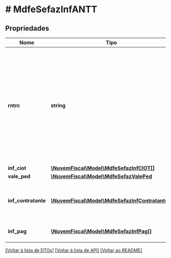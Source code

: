 # # MdfeSefazInfANTT

## Propriedades

Nome | Tipo | Descrição | Comentários
------------ | ------------- | ------------- | -------------
**rntrc** | **string** | Registro Nacional de Transportadores Rodoviários de Carga.  Registro obrigatório do emitente do MDF-e junto à ANTT para exercer a atividade de transportador rodoviário de cargas por conta de terceiros e mediante remuneração. | [optional]
**inf_ciot** | [**\NuvemFiscal\Model\MdfeSefazInfCIOT[]**](MdfeSefazInfCIOT.md) | Dados do CIOT. | [optional]
**vale_ped** | [**\NuvemFiscal\Model\MdfeSefazValePed**](MdfeSefazValePed.md) |  | [optional]
**inf_contratante** | [**\NuvemFiscal\Model\MdfeSefazInfContratante[]**](MdfeSefazInfContratante.md) | Grupo de informações dos contratantes do serviço de transporte. | [optional]
**inf_pag** | [**\NuvemFiscal\Model\MdfeSefazInfPag[]**](MdfeSefazInfPag.md) | Informações do Pagamento do Frete. | [optional]

[[Voltar à lista de DTOs]](../../README.md#models) [[Voltar à lista de API]](../../README.md#endpoints) [[Voltar ao README]](../../README.md)
